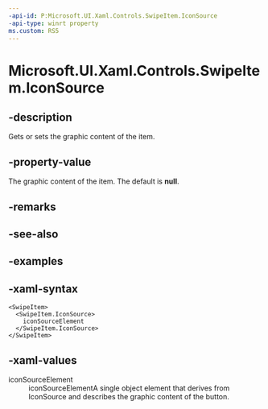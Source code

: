 ```yaml
---
-api-id: P:Microsoft.UI.Xaml.Controls.SwipeItem.IconSource
-api-type: winrt property
ms.custom: RS5
---
```

<!-- Property syntax.
public IconSource IconSource { get;  set; }
-->

# Microsoft.UI.Xaml.Controls.SwipeItem.IconSource


## -description

Gets or sets the graphic content of the item.


## -property-value

The graphic content of the item. The default is **null**.


## -remarks


## -see-also


## -examples


## -xaml-syntax

```xaml
<SwipeItem>
  <SwipeItem.IconSource>
    iconSourceElement
  </SwipeItem.IconSource>
</SwipeItem>
```


## -xaml-values

<dt>iconSourceElement</dt><dd>iconSourceElementA single object element that derives from IconSource and describes the graphic content of the button.</dd>
</dl>


